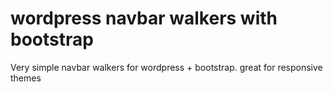 # wordpress navbar walkers with bootstrap

Very simple navbar walkers for wordpress + bootstrap. great for responsive themes
